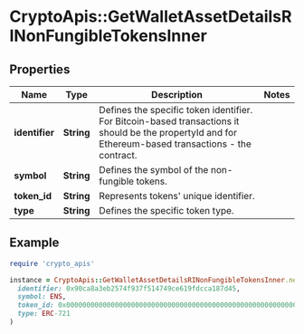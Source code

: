 # CryptoApis::GetWalletAssetDetailsRINonFungibleTokensInner

## Properties

| Name | Type | Description | Notes |
| ---- | ---- | ----------- | ----- |
| **identifier** | **String** | Defines the specific token identifier. For Bitcoin-based transactions it should be the propertyId and for Ethereum-based transactions - the contract. |  |
| **symbol** | **String** | Defines the symbol of the non-fungible tokens. |  |
| **token_id** | **String** | Represents tokens&#39; unique identifier. |  |
| **type** | **String** | Defines the specific token type. |  |

## Example

```ruby
require 'crypto_apis'

instance = CryptoApis::GetWalletAssetDetailsRINonFungibleTokensInner.new(
  identifier: 0x90ca8a3eb2574f937f514749ce619fdcca187d45,
  symbol: ENS,
  token_id: 0x000000000000000000000000000000000000000000000000000000000000195b,
  type: ERC-721
)
```

